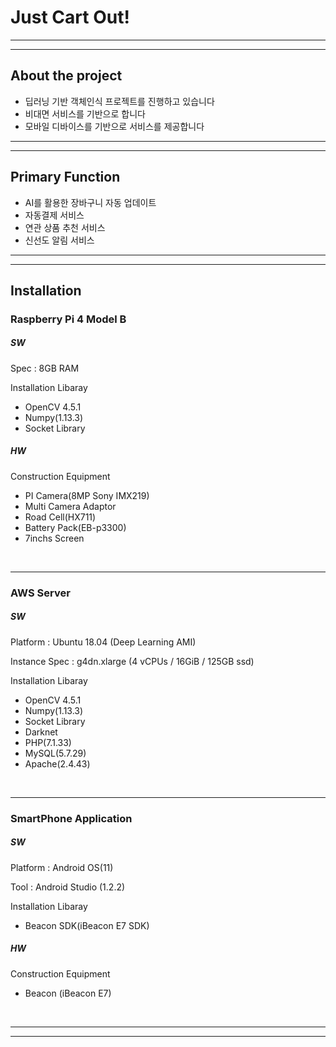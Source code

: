 # Just Cart Out!
---
---
## __About the project__
- 딥러닝 기반 객체인식 프로젝트를 진행하고 있습니다
- 비대면 서비스를 기반으로 합니다
- 모바일 디바이스를 기반으로 서비스를 제공합니다
---
---
## __Primary Function__
- AI를 활용한 장바구니 자동 업데이트
- 자동결제 서비스
- 연관 상품 추천 서비스
- 신선도 알림 서비스
---
---
## __Installation__
### Raspberry Pi 4 Model B
##### SW

Spec : 8GB RAM

Installation Libaray 
-  OpenCV 4.5.1
-  Numpy(1.13.3)
-  Socket Library

##### HW
Construction Equipment
-  PI Camera(8MP Sony IMX219)
-  Multi Camera Adaptor
-  Road Cell(HX711)
-  Battery Pack(EB-p3300)
-  7inchs Screen

<br/>

---
### AWS Server
##### SW

Platform : Ubuntu 18.04 (Deep Learning AMI)

Instance Spec : g4dn.xlarge (4 vCPUs / 16GiB / 125GB ssd)

Installation Libaray 
-  OpenCV 4.5.1
-  Numpy(1.13.3)
-  Socket Library
-  Darknet
-  PHP(7.1.33)
-  MySQL(5.7.29)
-  Apache(2.4.43)

<br/>

---

### SmartPhone Application
##### SW
Platform : Android OS(11)

Tool : Android Studio (1.2.2)

Installation Libaray
-  Beacon SDK(iBeacon E7 SDK)
##### HW
Construction Equipment
-  Beacon (iBeacon E7)

<br/>

---

---


